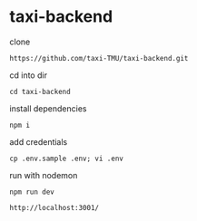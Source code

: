 # taxi-backend

clone

```https://github.com/taxi-TMU/taxi-backend.git```

cd into dir

```cd taxi-backend```

install dependencies

```npm i```

add credentials

```cp .env.sample .env; vi .env```

run with nodemon

```npm run dev```

```http://localhost:3001/```
